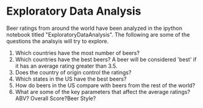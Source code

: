 
# Exploratory Data Analysis

Beer ratings from around the world have been analyzed in the ipython notebook titled "ExploratoryDataAnalysis". The following are some of the questions the analsyis will try to explore.

1. Which countries have the most number of beers?
2. Which countries have the best beers? A beer will be considered 'best' if it has an average rating greater than 3.5.
3. Does the country of origin control the ratings?
4. Which states in the US have the best beers?
5. How do beers in the US compare with beers from the rest of the world?
6. What are some of the key parameters that affect the average ratings? ABV? Overall Score?Beer Style?



